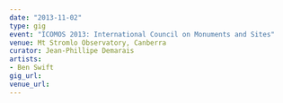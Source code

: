 ```yaml
---
date: "2013-11-02"
type: gig
event: "ICOMOS 2013: International Council on Monuments and Sites"
venue: Mt Stromlo Observatory, Canberra
curator: Jean-Phillipe Demarais
artists:
- Ben Swift
gig_url: 
venue_url: 
---
```

